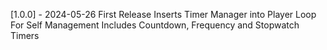 [1.0.0] - 2024-05-26
First Release
Inserts Timer Manager into Player Loop For Self Management
Includes Countdown, Frequency and Stopwatch Timers